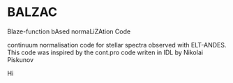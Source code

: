 # BALZAC
Blaze-function bAsed normaLiZAtion Code

continuum normalisation code for stellar spectra observed with ELT-ANDES. This code was inspired by the cont.pro code writen in IDL by Nikolai Piskunov


Hi
